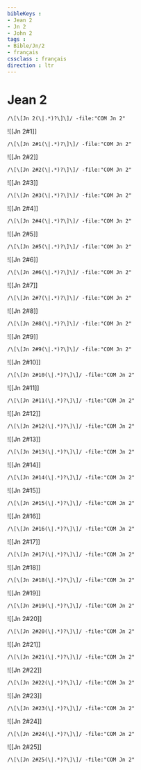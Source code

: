 ```yaml
---
bibleKeys : 
- Jean 2
- Jn 2
- John 2
tags : 
- Bible/Jn/2
- français
cssclass : français
direction : ltr
---
```


# Jean 2

```query
/\[\[Jn 2(\|.*)?\]\]/ -file:"COM Jn 2"
```



![[Jn 2#1]]

```query
/\[\[Jn 2#1(\|.*)?\]\]/ -file:"COM Jn 2"
```

![[Jn 2#2]]

```query
/\[\[Jn 2#2(\|.*)?\]\]/ -file:"COM Jn 2"
```

![[Jn 2#3]]

```query
/\[\[Jn 2#3(\|.*)?\]\]/ -file:"COM Jn 2"
```

![[Jn 2#4]]

```query
/\[\[Jn 2#4(\|.*)?\]\]/ -file:"COM Jn 2"
```

![[Jn 2#5]]

```query
/\[\[Jn 2#5(\|.*)?\]\]/ -file:"COM Jn 2"
```

![[Jn 2#6]]

```query
/\[\[Jn 2#6(\|.*)?\]\]/ -file:"COM Jn 2"
```

![[Jn 2#7]]

```query
/\[\[Jn 2#7(\|.*)?\]\]/ -file:"COM Jn 2"
```

![[Jn 2#8]]

```query
/\[\[Jn 2#8(\|.*)?\]\]/ -file:"COM Jn 2"
```

![[Jn 2#9]]

```query
/\[\[Jn 2#9(\|.*)?\]\]/ -file:"COM Jn 2"
```

![[Jn 2#10]]

```query
/\[\[Jn 2#10(\|.*)?\]\]/ -file:"COM Jn 2"
```

![[Jn 2#11]]

```query
/\[\[Jn 2#11(\|.*)?\]\]/ -file:"COM Jn 2"
```

![[Jn 2#12]]

```query
/\[\[Jn 2#12(\|.*)?\]\]/ -file:"COM Jn 2"
```

![[Jn 2#13]]

```query
/\[\[Jn 2#13(\|.*)?\]\]/ -file:"COM Jn 2"
```

![[Jn 2#14]]

```query
/\[\[Jn 2#14(\|.*)?\]\]/ -file:"COM Jn 2"
```

![[Jn 2#15]]

```query
/\[\[Jn 2#15(\|.*)?\]\]/ -file:"COM Jn 2"
```

![[Jn 2#16]]

```query
/\[\[Jn 2#16(\|.*)?\]\]/ -file:"COM Jn 2"
```

![[Jn 2#17]]

```query
/\[\[Jn 2#17(\|.*)?\]\]/ -file:"COM Jn 2"
```

![[Jn 2#18]]

```query
/\[\[Jn 2#18(\|.*)?\]\]/ -file:"COM Jn 2"
```

![[Jn 2#19]]

```query
/\[\[Jn 2#19(\|.*)?\]\]/ -file:"COM Jn 2"
```

![[Jn 2#20]]

```query
/\[\[Jn 2#20(\|.*)?\]\]/ -file:"COM Jn 2"
```

![[Jn 2#21]]

```query
/\[\[Jn 2#21(\|.*)?\]\]/ -file:"COM Jn 2"
```

![[Jn 2#22]]

```query
/\[\[Jn 2#22(\|.*)?\]\]/ -file:"COM Jn 2"
```

![[Jn 2#23]]

```query
/\[\[Jn 2#23(\|.*)?\]\]/ -file:"COM Jn 2"
```

![[Jn 2#24]]

```query
/\[\[Jn 2#24(\|.*)?\]\]/ -file:"COM Jn 2"
```

![[Jn 2#25]]

```query
/\[\[Jn 2#25(\|.*)?\]\]/ -file:"COM Jn 2"
```

